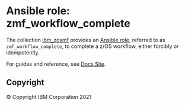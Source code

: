 # Ansible role: zmf_workflow_complete
The collection [ibm_zosmf](../../README.md) provides an [Ansible role](https://docs.ansible.com/ansible/latest/user_guide/playbooks_reuse_roles.html), referred to as `zmf_workflow_complete`, to complete a z/OS workflow, either forcibly or idempotently.

For guides and reference, see [Docs Site](https://ibm.github.io/z_ansible_collections_doc/ibm_zosmf/docs/source/roles/zmf_workflow_complete.html).

## Copyright
© Copyright IBM Corporation 2021